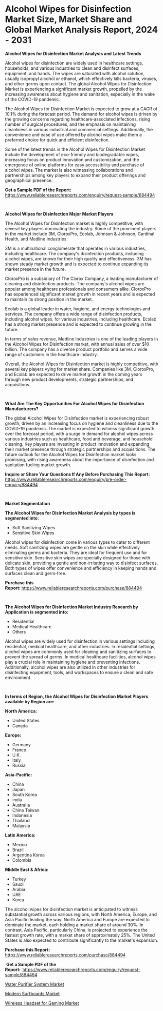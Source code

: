 <p><h1>Alcohol Wipes for Disinfection Market Size, Market Share and Global Market Analysis Report, 2024 - 2031</h1></p><p><strong>Alcohol Wipes for Disinfection Market Analysis and Latest Trends</strong></p>
<p><p>Alcohol wipes for disinfection are widely used in healthcare settings, households, and various industries to clean and disinfect surfaces, equipment, and hands. The wipes are saturated with alcohol solution, usually isopropyl alcohol or ethanol, which effectively kills bacteria, viruses, and other germs upon contact. The global Alcohol Wipes for Disinfection Market is experiencing a significant market growth, propelled by the increasing awareness about hygiene and sanitation, especially in the wake of the COVID-19 pandemic.</p><p>The Alcohol Wipes for Disinfection Market is expected to grow at a CAGR of 10.1% during the forecast period. The demand for alcohol wipes is driven by the growing concerns regarding healthcare-associated infections, rising number of surgical procedures, and the emphasis on maintaining cleanliness in various industrial and commercial settings. Additionally, the convenience and ease of use offered by alcohol wipes make them a preferred choice for quick and efficient disinfection.</p><p>Some of the latest trends in the Alcohol Wipes for Disinfection Market include the development of eco-friendly and biodegradable wipes, increasing focus on product innovation and customization, and the emergence of online platforms for easy accessibility and purchase of alcohol wipes. The market is also witnessing collaborations and partnerships among key players to expand their product offerings and geographical presence.</p></p>
<p><strong>Get a Sample PDF of the Report:&nbsp;</strong> <a href="https://www.reliableresearchreports.com/enquiry/request-sample/884494">https://www.reliableresearchreports.com/enquiry/request-sample/884494</a></p>
<p>&nbsp;</p>
<p><strong>Alcohol Wipes for Disinfection Major Market Players</strong></p>
<p><p>The Alcohol Wipes for Disinfection market is highly competitive, with several key players dominating the industry. Some of the prominent players in the market include 3M, CloroxPro, Ecolab, Johnson & Johnson, Cardinal Health, and Medline Industries.</p><p>3M is a multinational conglomerate that operates in various industries, including healthcare. The company's disinfection products, including alcohol wipes, are known for their high quality and effectiveness. 3M has shown steady market growth and is expected to continue expanding its market presence in the future.</p><p>CloroxPro is a subsidiary of The Clorox Company, a leading manufacturer of cleaning and disinfection products. The company's alcohol wipes are popular among healthcare professionals and consumers alike. CloroxPro has experienced significant market growth in recent years and is expected to maintain its strong position in the market.</p><p>Ecolab is a global leader in water, hygiene, and energy technologies and services. The company offers a wide range of disinfection products, including alcohol wipes, for various industries, including healthcare. Ecolab has a strong market presence and is expected to continue growing in the future.</p><p>In terms of sales revenue, Medline Industries is one of the leading players in the Alcohol Wipes for Disinfection market, with annual sales of over $10 billion. The company has a diverse product portfolio and serves a wide range of customers in the healthcare industry.</p><p>Overall, the Alcohol Wipes for Disinfection market is highly competitive, with several key players vying for market share. Companies like 3M, CloroxPro, and Ecolab are expected to drive market growth in the coming years through new product developments, strategic partnerships, and acquisitions.</p></p>
<p>&nbsp;</p>
<p><strong>What Are The Key Opportunities For Alcohol Wipes for Disinfection Manufacturers?</strong></p>
<p><p>The global Alcohol Wipes for Disinfection market is experiencing robust growth, driven by an increasing focus on hygiene and cleanliness due to the COVID-19 pandemic. The market is expected to witness significant growth over the forecast period, with a surge in demand for alcohol wipes across various industries such as healthcare, food and beverage, and household cleaning. Key players are investing in product innovation and expanding their market presence through strategic partnerships and acquisitions. The future outlook for the Alcohol Wipes for Disinfection market looks promising, with rising awareness about the importance of disinfection and sanitation fueling market growth.</p></p>
<p><strong>Inquire or Share Your Questions If Any Before Purchasing This Report:</strong> <a href="https://www.reliableresearchreports.com/enquiry/pre-order-enquiry/884494">https://www.reliableresearchreports.com/enquiry/pre-order-enquiry/884494</a></p>
<p>&nbsp;</p>
<p><strong>Market Segmentation</strong></p>
<p><strong>The Alcohol Wipes for Disinfection Market Analysis by types is segmented into:</strong></p>
<p><ul><li>Soft Sanitizing Wipes</li><li>Sensitive Skin Wipes</li></ul></p>
<p><p>Alcohol wipes for disinfection come in various types to cater to different needs. Soft sanitizing wipes are gentle on the skin while effectively eliminating germs and bacteria. They are ideal for frequent use and for sensitive skin. Sensitive skin wipes are specially designed for those with delicate skin, providing a gentle and non-irritating way to disinfect surfaces. Both types of wipes offer convenience and efficiency in keeping hands and surfaces clean and germ-free.</p></p>
<p><strong>Purchase this Report:&nbsp;</strong><a href="https://www.reliableresearchreports.com/purchase/884494">https://www.reliableresearchreports.com/purchase/884494</a></p>
<p>&nbsp;</p>
<p><strong>The Alcohol Wipes for Disinfection Market Industry Research by Application is segmented into:</strong></p>
<p><ul><li>Residential</li><li>Medical Healthcare</li><li>Others</li></ul></p>
<p><p>Alcohol wipes are widely used for disinfection in various settings including residential, medical healthcare, and other industries. In residential settings, alcohol wipes are commonly used for cleaning and sanitizing surfaces to prevent the spread of germs. In medical healthcare facilities, alcohol wipes play a crucial role in maintaining hygiene and preventing infections. Additionally, alcohol wipes are also utilized in other industries for disinfecting equipment, tools, and workspaces to ensure a clean and safe environment.</p></p>
<p>&nbsp;</p>
<p><strong>In terms of Region, the Alcohol Wipes for Disinfection Market Players available by Region are:</strong></p>
<p>
    <p> <strong> North America: </strong>
        <ul>
            <li>United States</li>
            <li>Canada</li>
        </ul>
        </p> 
    <p> <strong> Europe: </strong>
        <ul>
            <li>Germany</li>
            <li>France</li>
            <li>U.K.</li>
            <li>Italy</li>
            <li>Russia</li>
        </ul>
        </p> 
    <p> <strong> Asia-Pacific: </strong>
        <ul>
            <li>China</li>
            <li>Japan</li>
            <li>South Korea</li>
            <li>India</li>
            <li>Australia</li>
            <li>China Taiwan</li>
            <li>Indonesia</li>
            <li>Thailand</li>
            <li>Malaysia</li>
        </ul>
        </p> 
    <p> <strong> Latin America: </strong>
        <ul>
            <li>Mexico</li>
            <li>Brazil</li>
            <li>Argentina Korea</li>
            <li>Colombia</li>
        </ul>
        </p> 
    <p> <strong> Middle East & Africa: </strong>
        <ul>
            <li>Turkey</li>
            <li>Saudi</li>
            <li>Arabia</li>
            <li>UAE</li>
            <li>Korea</li>
        </ul>
    </p>
    </p>
<p><p>The alcohol wipes for disinfection market is anticipated to witness substantial growth across various regions, with North America, Europe, and Asia Pacific leading the way. North America and Europe are expected to dominate the market, each holding a market share of around 30%. In contrast, Asia Pacific, particularly China, is projected to experience the fastest growth rate, with a market share of approximately 25%. The United States is also expected to contribute significantly to the market's expansion.</p></p>
<p><strong>Purchase this Report: </strong><a href="https://www.reliableresearchreports.com/purchase/884494">https://www.reliableresearchreports.com/purchase/884494</a></p>
<p>&nbsp;<strong>Get a Sample PDF of the Report:&nbsp;&nbsp;</strong><a href="https://www.reliableresearchreports.com/enquiry/request-sample/884494">https://www.reliableresearchreports.com/enquiry/request-sample/884494</a></p>
<p><strong></strong></p>
<p><p><a href="https://github.com/johnbach50/Market-Research-Report-List-2/blob/main/water-purifier-system-market.md">Water Purifier System Market</a></p><p><a href="https://github.com/pjcfca/Market-Research-Report-List-1/blob/main/modern-surfboards-market.md">Modern Surfboards Market</a></p><p><a href="https://github.com/wusalecollins540tpqoz/Market-Research-Report-List-1/blob/main/wireless-headset-for-gaming-market.md">Wireless Headset for Gaming Market</a></p></p>